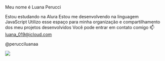 Meu nome é Luana Perucci

Estou estudando na Alura
Estou me desenvolvendo na linguagem JavaScript
Utilizo esse espaço para minha organização e compartilhamento dos meu projetos desenvolvidos
Você pode entrar em contato comigo 📫
luana_019@icloud.com

@perucciluanaa

![](https://media1.tenor.com/m/BWQxV7PZuwMAAAAC/bubu-dudu-bubu-dudu-love.gif)
